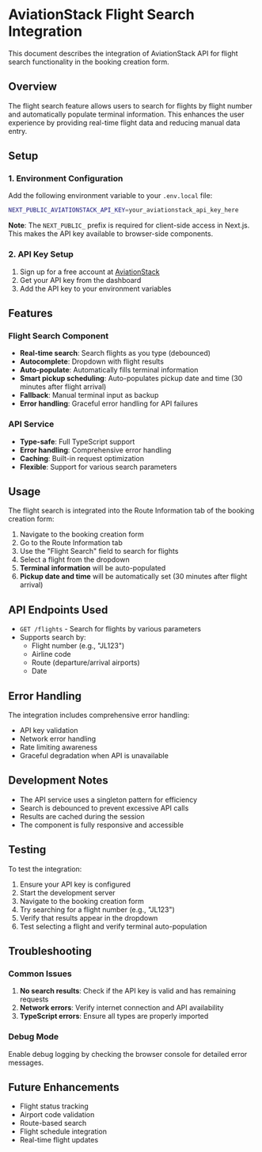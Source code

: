 # AviationStack Flight Search Integration

This document describes the integration of AviationStack API for flight search functionality in the booking creation form.

## Overview

The flight search feature allows users to search for flights by flight number and automatically populate terminal information. This enhances the user experience by providing real-time flight data and reducing manual data entry.

## Setup

### 1. Environment Configuration

Add the following environment variable to your `.env.local` file:

```bash
NEXT_PUBLIC_AVIATIONSTACK_API_KEY=your_aviationstack_api_key_here
```

**Note**: The `NEXT_PUBLIC_` prefix is required for client-side access in Next.js. This makes the API key available to browser-side components.

### 2. API Key Setup

1. Sign up for a free account at [AviationStack](https://aviationstack.com/)
2. Get your API key from the dashboard
3. Add the API key to your environment variables

## Features

### Flight Search Component

- **Real-time search**: Search flights as you type (debounced)
- **Autocomplete**: Dropdown with flight results
- **Auto-populate**: Automatically fills terminal information
- **Smart pickup scheduling**: Auto-populates pickup date and time (30 minutes after flight arrival)
- **Fallback**: Manual terminal input as backup
- **Error handling**: Graceful error handling for API failures

### API Service

- **Type-safe**: Full TypeScript support
- **Error handling**: Comprehensive error handling
- **Caching**: Built-in request optimization
- **Flexible**: Support for various search parameters

## Usage

The flight search is integrated into the Route Information tab of the booking creation form:

1. Navigate to the booking creation form
2. Go to the Route Information tab
3. Use the "Flight Search" field to search for flights
4. Select a flight from the dropdown
5. **Terminal information** will be auto-populated
6. **Pickup date and time** will be automatically set (30 minutes after flight arrival)

## API Endpoints Used

- `GET /flights` - Search for flights by various parameters
- Supports search by:
  - Flight number (e.g., "JL123")
  - Airline code
  - Route (departure/arrival airports)
  - Date

## Error Handling

The integration includes comprehensive error handling:

- API key validation
- Network error handling
- Rate limiting awareness
- Graceful degradation when API is unavailable

## Development Notes

- The API service uses a singleton pattern for efficiency
- Search is debounced to prevent excessive API calls
- Results are cached during the session
- The component is fully responsive and accessible

## Testing

To test the integration:

1. Ensure your API key is configured
2. Start the development server
3. Navigate to the booking creation form
4. Try searching for a flight number (e.g., "JL123")
5. Verify that results appear in the dropdown
6. Test selecting a flight and verify terminal auto-population

## Troubleshooting

### Common Issues

1. **No search results**: Check if the API key is valid and has remaining requests
2. **Network errors**: Verify internet connection and API availability
3. **TypeScript errors**: Ensure all types are properly imported

### Debug Mode

Enable debug logging by checking the browser console for detailed error messages.

## Future Enhancements

- Flight status tracking
- Airport code validation
- Route-based search
- Flight schedule integration
- Real-time flight updates
